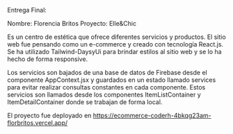 Entrega Final:

Nombre: Florencia Britos
Proyecto: Elle&Chic

Es un centro de estética que ofrece diferentes servicios y productos.
El sitio web fue pensando como un e-commerce y creado con tecnología React.js.
Se ha utilizado Tailwind-DaysyUi para brindar estilos al sitio web y se lo ha hecho de forma responsive.

Los servicios son bajados de una base de datos de Firebase desde el componente AppContext.jsx y guardados en un estado llamado services para evitar realizar consultas constantes en cada componente. Estos servicios son llamados desde los componentes ItemListContainer y ItemDetailContainer donde se trabajan de forma local.

El proyecto fue deployado en https://ecommerce-coderh-4bkqg23am-florbritos.vercel.app/